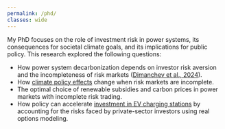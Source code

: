 ```yaml
---
permalink: /phd/
classes: wide
---
```

My PhD focuses on the role of investment risk in power systems, its consequences for societal climate goals, and its implications for public policy. This research explored the following questions:

* How power system decarbonization depends on investor risk aversion and the incompleteness of risk markets ([Dimanchev et al., 2024](https://doi.org/10.1016/j.eneco.2024.107639)).
* How [climate policy effects](https://doi.org/10.32866/001c.94993) change when risk markets are incomplete.
* The optimal choice of renewable subsidies and carbon prices in power markets with incomplete risk trading.
* How policy can accelerate [investment in EV charging stations](https://www.sciencedirect.com/science/article/pii/S0301421523002884) by accounting for the risks faced by private-sector investors using real options modeling.
